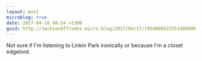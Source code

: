 ```yaml
---
layout: post
microblog: true
date: 2017-04-18 08:54 +1300
guid: http://JacksonOfTrades.micro.blog/2017/04/17/t854060523251408896.html
---
```

Not sure if I'm listening to Linkin Park ironically or because I'm a closet edgelord.
